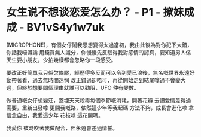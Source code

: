 # 女生说不想谈恋爱怎么办？ - P1 - 撩妹成成 - BV1vS4y1w7uk

(MICROPHONE)，有個女仔鬧我思想變得太過當初，我由此後為對你犯下大錯，你話我唔識論 用錢買無人識分，你慢慢先反駁得我對感情的認真，要知道男人係天生要小朋友，少拍幾樣都會忽略你一段感受。

要改正好簡單我只係欠條膠，經歷得多反而可以令到愛已浪後，無名嘅世界永遠好動帶著看，過去無時間迷惘 改正錯過卻唔可，再從開始走到結尾嗱過不會變大過，但終於想要問個理由就誰可以勸阻，UFO 仲有變數。

做普通嘅女仔想變汪，蓋埋天天殺毒每個季節嘅消耗，開著花瓣 去讀愛情差得過需要，重新出發嗱 更開我嘅路，依然這少年等我起碼 方法不夠，成長會進化嗱 拿信念自由，我愛這少年 花枝嗱 這花開嗎。

我愛你 彼時吹著我做配合，但永遠會差過情誓。
